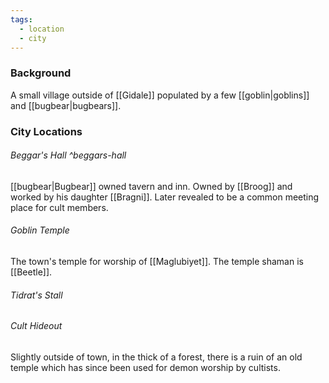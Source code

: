 ```yaml
---
tags:
  - location
  - city
---
```

### Background

A small village outside of [[Gidale]] populated by a few [[goblin|goblins]] and [[bugbear|bugbears]].

### City Locations

###### Beggar's Hall ^beggars-hall

[[bugbear|Bugbear]] owned tavern and inn.
Owned by [[Broog]] and worked by his daughter [[Bragni]].
Later revealed to be a common meeting place for cult members.
###### Goblin Temple
The town's temple for worship of [[Maglubiyet]]. The temple shaman is [[Beetle]].

###### Tidrat's Stall

###### Cult Hideout
Slightly outside of town, in the thick of a forest, there is a ruin of an old temple which has since been used for demon worship by cultists.
